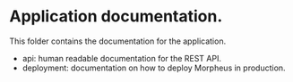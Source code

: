 # Application documentation.

 This folder contains the documentation for the application.

 - api: human readable documentation for the REST API.
 - deployment: documentation on how to deploy Morpheus in production.